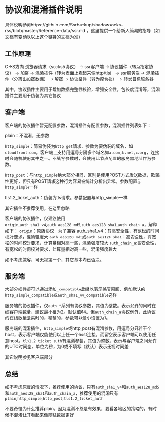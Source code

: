 # 协议和混淆插件说明

具体说明参阅https://github.com/Ssrbackup/shadowsocks-rss/blob/master/Reference-data/ssr.md  ，这里提供一个给新人简易的指导（如文档有变动以以上这个链接的文档为准）

## 工作原理

C->S方向
浏览器请求（socks5协议） -> ssr客户端 -> 协议插件（转为指定协议） -> 加密 -> 混淆插件（转为表面上看起来像http/tls） -> ssr服务端 -> 混淆插件（分离出加密数据） -> 解密 -> 协议插件（转为原协议） -> 转发目标服务器

其中，协议插件主要用于增加数据完整性校验，增强安全性，包长度混淆等，混淆插件主要用于伪装为其它协议

## 客户端

客户端的协议插件暂无配置参数，混淆插件有配置参数，混淆插件列表如下：

plain：不混淆，无参数

`http_simple`：简易伪装为`http get`请求，参数为要伪装的域名，如`cloudfront.com`。客户端上支持用逗号分隔多个域名如`a.com,b.net,c.org`，连接时会随机使用其中之一。不填写参数时，会使用此节点配置的服务器地址作为参数。

`http_post`：与`http_simple`绝大部分相同，区别是使用POST方式发送数据，欺骗性更好，但只有POST请求这种行为容易被统计分析出异常。参数配置与`http_simple`一样

tls1.2_ticket_auth：伪装为tls请求。参数配置与http_simple一样

其它插件不推荐使用，在这里忽略

客户端的协议插件，仅建议使用`origin`,`auth_sha1_v4`,`auth_aes128_md5`,`auth_aes128_sha1`,`auth_chain_a`，解释如下：
`origin`：原版协议，为了兼容
auth_sha1_v4：较高安全性，有宽松的时间校对要求，混淆强度大
`auth_aes128_md5`或`auth_aes128_sha1`：高安全性，有宽松的时间校对要求，计算量相对高一些，混淆强度较大
`auth_chain_a`:高安全性，有宽松的时间校对要求，计算量相对高一些，混淆强度较大

如不考虑兼容，可无视第一个，其它基本均已否决。

## 服务端

大部分插件都可以通过添加`_compatible`后缀以表示兼容原版，例如默认的`http_simple_compatible`或`auth_sha1_v4_compatible`这样

服务端的协议插件，仅`auth_*`系列有协议参数，其值为整数。表示允许的同时在线客户端数量，建议最小值为2。默认值64。但`auth_chain_a`协议例外，此协议的在线数量是实时的，精确的，参数可以最小设置为1。

服务端的混淆插件，`http_simple`或http_post有混淆参数，用逗号分开若干个host，表示客户端仅能使用以上任一个host连接，而留空表示客户端可以使用任意host。`tls1.2_ticket_auth`有混淆参数，其值为整数，表示与客户端之间允许的UTC时间差，单位为秒，为0或不填写（默认）表示无视时间差

其它说明参见客户端部分

## 总结

如不考虑原版的情况下，推荐使用的协议，只有`auth_sha1_v4`和`auth_aes128_md5`和`auth_aes128_sha1`和`auth_chain_a`，推荐使用的混淆只有`plain`,`http_simple`,`http_post`,`tls1.2_ticket_auth`

不要奇怪为什么推荐plain，因为混淆不总是有效果，要看各地区的策略的，有时候不混淆让其看起来像随机数据更好